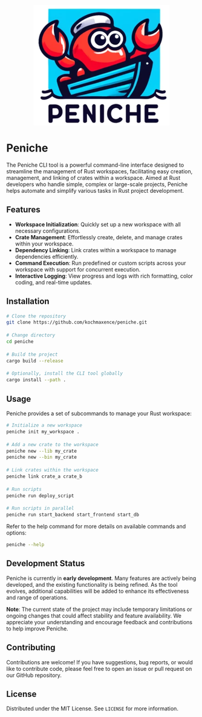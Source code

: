 <p align="center">
  <img src="assets/LOGO.png">
</p>

# Peniche

The Peniche CLI tool is a powerful command-line interface designed to streamline the management of Rust workspaces, facilitating easy creation, management, and linking of crates within a workspace. Aimed at Rust developers who handle simple, complex or large-scale projects, Peniche helps automate and simplify various tasks in Rust project development.

## Features

- **Workspace Initialization**: Quickly set up a new workspace with all necessary configurations.
- **Crate Management**: Effortlessly create, delete, and manage crates within your workspace.
- **Dependency Linking**: Link crates within a workspace to manage dependencies efficiently.
- **Command Execution**: Run predefined or custom scripts across your workspace with support for concurrent execution.
- **Interactive Logging**: View progress and logs with rich formatting, color coding, and real-time updates.

## Installation

```bash
# Clone the repository
git clone https://github.com/kochmaxence/peniche.git

# Change directory
cd peniche

# Build the project
cargo build --release

# Optionally, install the CLI tool globally
cargo install --path .
```

## Usage

Peniche provides a set of subcommands to manage your Rust workspace:

```bash
# Initialize a new workspace
peniche init my_workspace .

# Add a new crate to the workspace
peniche new --lib my_crate
peniche new --bin my_crate

# Link crates within the workspace
peniche link crate_a crate_b

# Run scripts
peniche run deploy_script

# Run scripts in parallel
peniche run start_backend start_frontend start_db
```

Refer to the help command for more details on available commands and options:

```bash
peniche --help
```

## Development Status

Peniche is currently in **early development**. Many features are actively being developed, and the existing functionality is being refined. As the tool evolves, additional capabilities will be added to enhance its effectiveness and range of operations.

**Note**: The current state of the project may include temporary limitations or ongoing changes that could affect stability and feature availability. We appreciate your understanding and encourage feedback and contributions to help improve Peniche.

## Contributing

Contributions are welcome! If you have suggestions, bug reports, or would like to contribute code, please feel free to open an issue or pull request on our GitHub repository.

## License

Distributed under the MIT License. See `LICENSE` for more information.